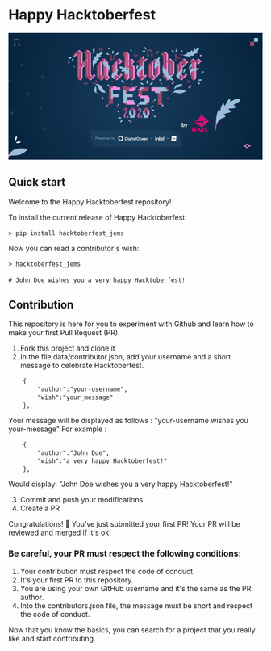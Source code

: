# Happy Hacktoberfest

![hacktoberfest image](data/images/hacktoberfest_jems.png)

## Quick start
Welcome to the Happy Hacktoberfest repository! 

To install the current release of Happy Hacktoberfest:
```
> pip install hacktoberfest_jems
```
Now you can read a contributor's wish:
```
> hacktoberfest_jems

# John Doe wishes you a very happy Hacktoberfest!
```
## Contribution
This repository is here for you to experiment with Github and learn how to make your first Pull Request (PR).

1. Fork this project and clone it
2. In the file data/contributor.json, add your username and a short message to celebrate Hacktoberfest.
```
    {
        "author":"your-username", 
        "wish":"your_message"
    },
```
Your message will be displayed as follows : "your-username wishes you your-message"
For example : 
```
    {
        "author":"John Doe", 
        "wish":"a very happy Hacktoberfest!"
    },
```
Would display: "John Doe wishes you a very happy Hacktoberfest!"

3. Commit and push your modifications
4. Create a PR

Congratulations! :tada: You’ve just submitted your first PR! Your PR will be reviewed and merged if it's ok! 

### **Be careful, your PR must respect the following conditions:**

1. Your contribution must respect the code of conduct.
2. It's your first PR to this repository.
3. You are using your own GitHub username and it's the same as the PR author.
4. Into the contributors.json file, the message must be short and respect the code of conduct.

Now that you know the basics, you can search for a project that you really like and start contributing.